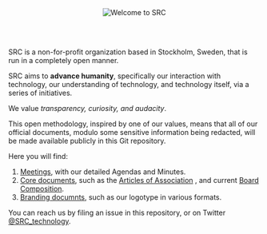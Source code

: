 <br/>
<br/>
<p align="center"> 
  <img
    src="https://github.com/SRC-technology/org/blob/master/brand/src_transparent_500.png?raw=true"
    alt="Welcome to SRC"
  />
</p>
<br/>
<br/>

SRC is a non-for-profit organization based in Stockholm, Sweden, that is run in
a completely open manner.

SRC aims to __advance humanity__, specifically our interaction with technology,
our understanding of technology, and technology itself, via a series of
initiatives.

We value _transparency, curiosity, and audacity_.

This open methodology, inspired by one of our values, means that
all of our official documents, modulo some sensitive information
being redacted, will be made available publicly in this
Git repository.

Here you will find:

1. [Meetings](/meetings), with our detailed Agendas and Minutes.
2. [Core documents](/core), such as the [Articles of
Association](/core/articles-of-association.md) , and current [Board
Composition](/core/board.md).
3. [Branding documnts](/brand), such as our logotype in various formats.

You can reach us by filing an issue in this repository, or on Twitter
[@SRC_technology](https://twitter.com/SRC_technology).

